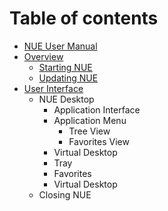 # Table of contents

* [NUE User Manual](README.md)
* [Overview](overview/README.md)
  * [Starting NUE](overview/starting-nue.md)
  * [Updating NUE](overview/updating-nue.md)
* [User Interface](untitled/README.md)
  * NUE Desktop
    * Application Interface
    * Application Menu
      * Tree View
      * Favorites View
    * Virtual Desktop
    * Tray
    * Favorites
    * Virtual Desktop
  * Closing NUE

